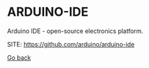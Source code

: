 # ARDUINO-IDE
 
 Arduino IDE - open-source electronics platform.
 
 SITE: https://github.com/arduino/arduino-ide

 [Go back](./)
